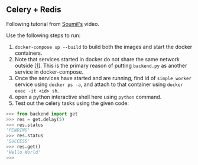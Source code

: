 ## Celery + Redis

Following tutorial from [Soumil's](https://www.youtube.com/watch?v=69vpylT2Dts) video.

Use the following steps to run:
1. `docker-compose up --build` to build both the images and start the docker containers.
2. Note that services started in docker do not share the same network outside [[1](https://stackoverflow.com/a/70621987/10127204)]. This is the primary reason of putting `backend.py` as another service in docker-compose.
3. Once the services have started and are running, find id of `simple_worker` service using `docker ps -a`, and attach to that container using `docker exec -it <id> sh`.
4. open a python interactive shell here using `python` command.
5. Test out the celery tasks using the given code:
```python
>>> from backend import get
>>> res = get.delay(5)
>>> res.status
'PENDING'
>>> res.status
'SUCCESS'
>>> res.get()
'Hello World'
>>> 
```